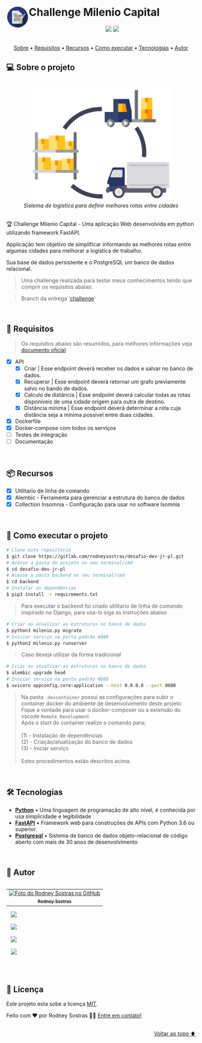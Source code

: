 <h1>
    <img src=".gitlab/assets/img/icon-readme-title.png" alt="" height="60em" align="left"/>
    Challenge Milenio Capital
</h1>
<div align="center">
    <img src="https://img.shields.io/badge/python-3670A0?style=for-the-badge&logo=python&logoColor=ffdd54" />
    <img src="https://img.shields.io/badge/FastAPI-005571?style=for-the-badge&logo=fastapi&logoColor=white" />
</div>

<br />

<div align="center">
    <p>
        <a href="#-sobre-o-projeto">Sobre</a> •
        <a href="#-requisitos">Requisitos</a> •
        <a href="#-recursos">Recursos</a> •
        <a href="#-como-executar-o-projeto">Como executar</a> •
        <a href="#-tecnologias">Tecnologias</a> •
        <a href="#-autor">Autor</a>
    </p>
</div>

## 💻 Sobre o projeto

<br />

<div align="center"><img src=".gitlab/assets/img/icon-readme-body.png" alt="previewer" height="300em"/></div>

<div align="center">
    <em>
        Sistema de logística para definir melhores rotas entre cidades<br />
    </em>
</div>

<br />

🏆 Challenge Milenio Capital - Uma aplicação Web desenvolvida em python utilizando framework FastAPI.

Applicação tem objetivo de simplificar informando as melhores rotas entre algumas cidades para melhorar a logística de trabalho.

Sua base de dados persistente e o PostgreSQL um banco de dados relacional.

> Uma challenge realizada para testar meus conhecimentos tendo que comprir os requisitos abaixo.

> Branch da entrega '[challenge](https://gitlab.com/rodneysostras/desafio-dev-jr-pl/tree/challenge)'

<br />

## 🎯 Requisitos

> Os requisitos abaixo são resumidos, para melhores informações veja [documento oficial](docs/challenge.md)

- [X] API
  - [X] Criar | Esse endpoint deverá receber os dados e salvar no banco de dados.
  - [X] Recuperar | Esse endpoint deverá retornar um grafo previamente salvo no bando de dados.
  - [X] Calculo de distância | Esse endpoint deverá calcular todas as rotas disponíveis de uma cidade origem para outra de destino.
  - [X] Distância mínima | Esse endpoint deverá determinar a rota cuja distância seja a mínima possível entre duas cidades.
- [X] Dockerfile
- [X] Docker-compose com todos os serviços
- [ ] Testes de integração
- [ ] Documentação

<br />

## 📦 Recursos

- [X] Utilitario de linha de comando
- [X] Alembic - Ferramenta para gerenciar a estrutura do banco de dados
- [X] Collection Insomnia - Configuração para usar no software Isomnia

<br />

## 🚀 Como executar o projeto

```bash
# Clone este repositório
$ git clone https://gitlab.com/rodneysostras/desafio-dev-jr-pl.git
# Acesse a pasta do projeto no seu terminal/cmd
$ cd desafio-dev-jr-pl
# Acesse a pasta backend no seu terminal/cmd
$ cd backend
# Instalar as dependências
$ pip3 install -r requirements.txt
```

> Para executar o backend foi criado utilitario de linha de comando inspirado no Django, para usa-lo siga as instruções abaixo

```bash
# Criar ou atualizar as estruturas no banco de dados
$ python3 milenio.py migrate
# Iniciar serviço na porta padrão 8080
$ python3 milenio.py runserver
```

> Caso deseja utilizar da forma tradicional

```bash
# Criar ou atualizar as estruturas no banco de dados
$ alembic upgrade head
# Iniciar serviço na porta padrão 8080
$ uvicorn appconfig.core:application --host 0.0.0.0 --port 8080
```

> Na pasta `.devcontainer` possui as configurações para subir o container docker do ambiente de desenvolvimento deste projeto \
> Fique a vontade para usar o docker-composer ou a extensão do vscode `Remote Development` \
> Após o start do container realize o comando para; \
> \
> (1) - Instalação de dependências \
> (2) - Criação/atualização do banco de dados \
> (3) - Iniciar serviço \
> \
> Estes procedimentos estão descritos acima.

<br />

## 🛠 Tecnologias

-   **[Python](https://www.python.org/)** • Uma linguagem de programação de alto nível, é conhecida por usa simplicidade e legibilidade
-   **[FastAPI](https://fastapi.tiangolo.com/)** • Framework web para construções de APIs com Python 3.6 ou superior.
-   **[Postgresql](https://www.postgresql.org/)** • Sistema de banco de dados objeto-relacional de código aberto com mais de 30 anos de desenvolvimento

<br />

## 🦸 Autor

<table align="left">
  <tr>
    <td align="center">
      <a href="#">
        <img src="https://github.com/rodneysostras.png" width="150px;" alt="Foto do Rodney Sostras no GitHub"/><br>
        <sub>
          <b>Rodney Sostras</b>
        </sub>
      </a>
    </td>
  </tr>
</table>
<p>
    &nbsp;&nbsp;
    <a href="https://github.com/rodneysostras">
        <img src="https://img.shields.io/badge/rodneysostras-000000?style=for-the-badge&logo=GitHub&logoColor=FFF" />
    </a>
</p>
<p>
    &nbsp;&nbsp;
    <a href="https://linkedin.com/in/rodney-sostras" alt="Linkedin do Rodney Sostras">
        <img src="https://img.shields.io/badge/-rodney--sostras-0077B5?style=for-the-badge&logo=Linkedin&logoColor=FFF"/>
    </a>
</p>
<p>&nbsp;&nbsp;
    <a href="mailto:rodney.sostras@gmail.com" alt="Email do Rodney Sostras">
        <img src="https://img.shields.io/badge/-rodney.sostras@gmail.com-D14836?style=for-the-badge&logo=Gmail&logoColor=FFF" />
    </a>
</p>
<p>&nbsp;&nbsp;
    <a href="https://rodneysostras.me/" alt="Web Site do Rodney Sostras">
        <img src="https://img.shields.io/badge/%F0%9F%8C%8E%20RODNEYSOSTRAS.ME%20-191919?style=for-the-badge" />
    </a>
</p>

<br />

<!-- ## 🎨 Creditos -->

<br />

## 📝 Licença

Este projeto esta sobe a licença [MIT](./LICENSE).

Feito com ❤️ por Rodney Sostras 👋🏽 [Entre em contato!](https://www.linkedin.com/in/rodney-sostras/)

<br />

<div align="right"><a href="#">Voltar ao topo ⬆</a></div>

<!-- ENTREGA FINAL -->
